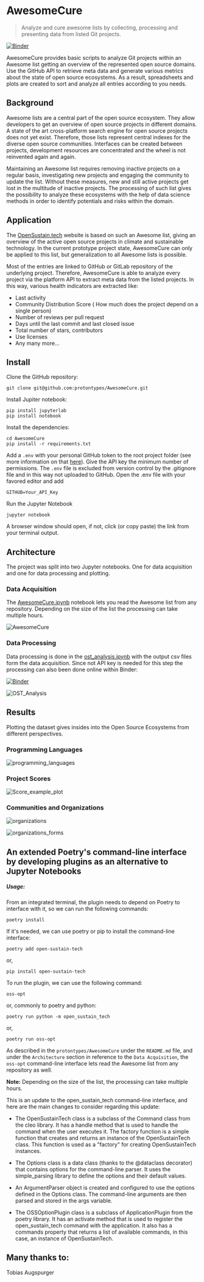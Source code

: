 # AwesomeCure
>  Analyze and cure awesome lists by collecting, processing and presenting data from listed Git projects.

 [![Binder](https://mybinder.org/badge_logo.svg)](https://mybinder.org/v2/gh/protontypes/AwesomeCure.git/HEAD)

AwesomeCure provides basic scripts to analyze Git projects within an Awesome list getting an overview of the represented open source domains. Use the GitHub API to retrieve meta data and generate various metrics about the state of open source ecosystems. As a result, spreadsheets and plots are created to sort and analyze all entries according to you needs. 

## Background

Awesome lists are a central part of the open source ecosystem. They allow developers to get an overview of open source projects in different domains. A state of the art cross-platform search engine for open source projects does not yet exist. Therefore, those lists represent central indexes for the diverse open source communities. Interfaces can be created between projects, development resources are concentrated and the wheel is not reinvented again and again.

Maintaining an Awesome list requires removing inactive projects on a regular basis, investigating new projects and engaging the community to update the list. Without these measures, new and still active projects get lost in the multitude of inactive projects. The processing of such list gives the possibility to analyze these ecosystems with the help of data science methods in order to identify potentials and risks within the domain. 

## Application
The [OpenSustain.tech](https://opensustain.tech/) website is based on such an Awesome list, giving an overview of the active open source projects in climate and sustainable technology. In the current prototype project state, AwesomeCure can only be applied to this list, but generalization to all Awesome lists is possible.

Most of the entries are linked to GitHub or GitLab repository of the underlying project. Therefore, AwesomeCure is able to analyze every project via the platform API to extract meta data from the listed projects. In this way, various health indicators are extracted like:

* Last activity
* Community Distribution Score ( How much does the project depend on a single person)
* Number of reviews per pull request
* Days until the last commit and last closed issue
* Total number of stars, contributors
* Use licenses 
* Any many more...

## Install

Clone the GitHub repository:

```
git clone git@github.com:protontypes/AwesomeCure.git
```

Install Jupiter notebook:

```
pip install jupyterlab
pip install notebook
```

Install the dependencies:

```
cd AwesomeCure
pip install -r requirements.txt   
```

Add a `.env` with your personal GitHub token to the root project folder (see more information on that [here](https://docs.github.com/en/authentication/keeping-your-account-and-data-secure/creating-a-personal-access-token)).  Give the API key the minimum number of permissions. The `.env` file is excluded from version control by the .gitignore file and in this way not uploaded to GitHub. Open the .env file with your favored editor and add 
```
GITHUB=Your_API_Key
```

Run the Jupyter Notebook
```
jupyter notebook
```
A browser window should open, if not, click (or copy paste) the link from your terminal output.

## Architecture

The project was split into two Jupyter notebooks.  One for data acquisition and one for data processing and plotting. 

### Data Acquisition

The [AwesomeCure.ipynb](./awesomecure.ipynb) notebook lets you read the Awesome list from any repository. Depending on the size of the list the processing can take multiple hours.

![AwesomeCure](./docs/AwesomeCure.png)

### Data Processing

Data processing is done in the [ost_analysis.ipynb](ost_analysis.ipynb) with the output csv files form the data acquisition. Since not API key is needed for this step the processing can also been done online within Binder:

 [![Binder](https://mybinder.org/badge_logo.svg)](https://mybinder.org/v2/gh/protontypes/AwesomeCure.git/HEAD)

![OST_Analysis](./docs/OST_Analysis.png)

## Results
Plotting the dataset gives insides into the Open Source Ecosystems from different perspectives. 

### Programming Languages 

![programming_languages](./docs/programming_languages.png)

### Project Scores 

![Score_example_plot](./docs/Score_example_plot.png)


### Communities and Organizations 

![organizations](./docs/organizations.png)

![organizations_forms](./docs/organizations_forms.png)

## An extended Poetry's command-line interface by developing plugins as an alternative to Jupyter Notebooks

##### Usage:

From an integrated terminal, the plugin needs to depend on Poetry to interface with it, so we can run the following commands:

```
poetry install
```

If it's needed, we can use poetry or pip to install the command-line interface:

```
poetry add open-sustain-tech
```

or,

```
pip install open-sustain-tech
```

To run the plugin, we can use the following command:

```
oss-opt
```
or, commonly to poetry and python:

```
poetry run python -m open_sustain_tech
```

or,

```
poetry run oss-opt
```

As described in the `protontypes/AwesomeCure` under the `README.md` file, and under the `Architecture` section in reference to the `Data Acquisition`, the `oss-opt` command-line interface lets read the Awesome list from any repository as well.

**Note:** Depending on the size of the list, the processing can take multiple hours.

This is an update to the open_sustain_tech command-line interface, and here are the main changes to consider regarding this update:

- The OpenSustainTech class is a subclass of the Command class from the cleo library. It has a handle method that is used to handle the command when the user executes it. The factory function is a simple function that creates and returns an instance of the OpenSustainTech class. This function is used as a "factory" for creating OpenSustainTech instances.

- The Options class is a data class (thanks to the @dataclass decorator) that contains options for the command-line parser. It uses the simple_parsing library to define the options and their default values.

- An ArgumentParser object is created and configured to use the options defined in the Options class. The command-line arguments are then parsed and stored in the args variable.

- The OSSOptionPlugin class is a subclass of ApplicationPlugin from the poetry library. It has an activate method that is used to register the open_sustain_tech command with the application. It also has a commands property that returns a list of available commands, in this case, an instance of OpenSustainTech.

## Many thanks to:
Tobias Augspurger 
